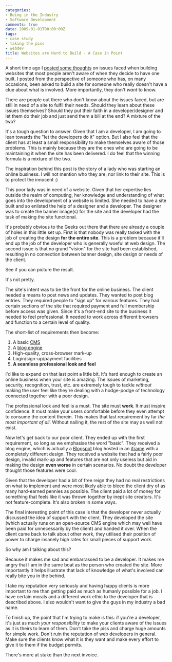 ```yaml
---
categories:
- Being in the Industry
- Software Development
comments: true
date: 2009-01-01T00:00:00Z
tags:
- case study
- taking the piss
- webdev
title: Websites are Hard to Build - A Case in Point
---
```


A short time ago I <a href="/posts/websites-are-hard-to-build/" title="Websites are Hard to Build">posted some thoughts</a> on issues faced when building websites that most people aren't aware of when they decide to have one built. I posted from the perspective of someone who has, on many occasions, been asked to build a site for someone who really doesn't have a clue about what is involved. More importantly, they don't <em>want</em> to know.

There are people out there who don't know about the issues faced, but are still in need of a site to fulfil their needs. Should they learn about these issues themselves? Should they put their faith in a developer/designer and let them do their job and just send them a bill at the end? A mixture of the two?

<!--more-->

It's a tough question to answer. Given that I am a developer, I am going to lean towards the "let the developers do it" option. But I also feel that the client has at least a small responsibility to make themselves aware of those problems. This is mainly because they are the ones who are going to be maintaining it when the site has been delivered. I do feel that the winning formula is a mixture of the two.

The inspiration behind this post is the story of a lady who was starting an online business. I will not mention who they are, nor link to their site. This is to protect the innocent :)

This poor lady was in need of a website. Given that her expertise lies outside the realm of computing, her knowledge and understanding of what goes into the development of a website is limited. She needed to have a site built and so enlisted the help of a designer and a developer. The designer was to create the banner image(s) for the site and the developer had the task of making the site functional.

It's probably obvious to the Geeks out there that there are already a couple of holes in this little set up. First is that nobody was really tasked with the job of creating the design <strong>for the entire site</strong>. This is a problem because it'll end up the job of the developer who is generally woeful at web design. The second issue is that no grand "vision" for the site had been established, resulting in no connection between banner design, site design or needs of the client.

See if you can picture the result.

It's not pretty.

The site's intent was to be the front for the online business. The client needed a means to post news and updates. They wanted to post blog entries. They required people to "sign up" for various features. They had certain sections of the site that required payment and full membership before access was given. Since it's a front-end site to the business it needed to feel professional. It needed to work across different browsers and function to a certain level of quality.

The short-list of requirements then become:
<ol>
<li>A basic <a href="http://en.wikipedia.org/wiki/Content_management_system" title="Content Management System">CMS</a></li>
<li>A <a href="http://en.wikipedia.org/wiki/Blog_software" title="Blog software">blog engine</a></li>
<li>High-quality, cross-browser mark-up</li>
<li>Login/sign-up/payment facilities</li>
<li><strong>A seamless professional look and feel</strong></li>
</ol>
I'd like to expand on that last point a little bit. It's hard enough to create an online business when your site is amazing. The issues of marketing, security, recognition, trust, etc. are extremely tough to tackle <em>without</em> making the user feel like they're dealing with a hodge-podge of technology connected together with a poor design.

The professional look and feel is a must. The site must <strong>work</strong>. It must inspire confidence. It must make your users comfortable before they even attempt to consume the content therein. This makes that last requirement by far <em>the most important of all</em>. Without nailing it, the rest of the site may as well not exist.

Now let's get back to our poor client. They ended up with the first requirement, so long as we emphasise the word "basic". They received a blog engine, which is actually a <a href="http://www.blogspot.com/" title="Blogspot">Blogspot</a> blog hosted in an <a href="http://en.wikipedia.org/wiki/IFrame" title="iframe element">iframe</a> with a completely different design. They received a website that had a fairly poor design, invalid mark-up and features that are not only useless but aid in making the design <strong>even worse</strong> in certain scenarios. No doubt the developer thought those features were cool.

Given that the developer had a bit of free reign they had no real restrictions on what to implement and were most likely able to bleed the client dry of as many hard-earned pennies as possible. The client paid a lot of money for something that feels like it was thrown together by inept site creators. It's not feature-complete. It's also broken in some ways.

The final interesting point of this case is that the developer never actually discussed the idea of support with the client. They developed the site (which actually runs on an open-source CMS engine which may well have been paid for unnecessarily by the client) and handed it over. When the client came back to talk about other work, they utilised their position of power to charge insanely high rates for small pieces of support work.

So why am I talking about this?

Because it makes me sad and embarrassed to be a developer. It makes me angry that I am in the same boat as the person who created the site. More importantly it helps illustrate that lack of knowledge of what's involved can really bite you in the behind.

I take my reputation very seriously and having happy clients is more important to me than getting paid as much as humanly possible for a job. I have certain morals and a different work ethic to the developer that is described above. I also wouldn't want to give the guys in my industry a bad name.

To finish up, the point that I'm trying to make is this: if you're a developer, it's just as much <em>your responsibility</em> to make your clients aware of the issues as it is theirs to learn of them. Don't take the piss and charge huge amounts for simple work. Don't ruin the reputation of web developers in general. Make sure the clients know what it is they want and make every effort to give it to them if the budget permits.

There's more at stake than the next invoice.
